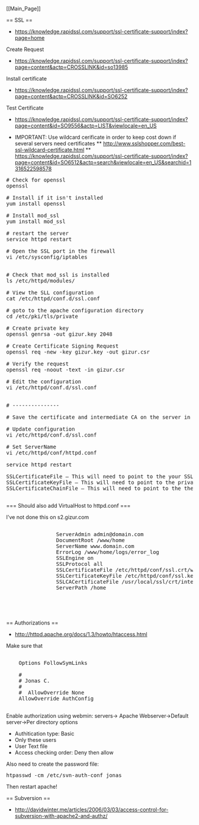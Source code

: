 [[Main_Page]]

== SSL ==

* https://knowledge.rapidssl.com/support/ssl-certificate-support/index?page=home

Create Request
* https://knowledge.rapidssl.com/support/ssl-certificate-support/index?page=content&actp=CROSSLINK&id=so13985

Install certificate
* https://knowledge.rapidssl.com/support/ssl-certificate-support/index?page=content&actp=CROSSLINK&id=SO6252

Test Certificate
* https://knowledge.rapidssl.com/support/ssl-certificate-support/index?page=content&id=SO9556&actp=LIST&viewlocale=en_US

* IMPORTANT: Use wildcard cerificate in order to keep cost down if several servers need certificates
** http://www.sslshopper.com/best-ssl-wildcard-certificate.html
** https://knowledge.rapidssl.com/support/ssl-certificate-support/index?page=content&id=SO6512&actp=search&viewlocale=en_US&searchid=1316522598578

<pre>
# Check for openssl
openssl<tab><tab>

# Install if it isn't installed
yum install openssl

# Install mod_ssl
yum install mod_ssl

# restart the server
service httpd restart

# Open the SSL port in the firewall
vi /etc/sysconfig/iptables


# Check that mod_ssl is installed
ls /etc/httpd/modules/

# View the SLL configuration
cat /etc/httpd/conf.d/ssl.conf 

# goto to the apache configuration directory
cd /etc/pki/tls/private

# Create private key
openssl genrsa -out gizur.key 2048

# Create Certificate Signing Request
openssl req -new -key gizur.key -out gizur.csr

# Verify the request
openssl req -noout -text -in gizur.csr

# Edit the configuration 
vi /etc/httpd/conf.d/ssl.conf 


# ---------------

# Save the certificate and intermediate CA on the server in  /etc/pki/tls/certs

# Update configuration
vi /etc/httpd/conf.d/ssl.conf

# Set ServerName
vi /etc/httpd/conf/httpd.conf

service httpd restart

SSLCertificateFile – This will need to point to the your SSL certificate itself that we issued to you
SSLCertificateKeyFile – This will need to point to the private key file associated with your certificate.
SSLCertificateChainFile – This will need to point to the the intermediate file

</pre>


=== Should also add VirtualHost to httpd.conf ===

I've not done this on s2.gizur.com

<pre>
<VirtualHost [IP ADDRESS]:443>
                ServerAdmin admin@domain.com
                DocumentRoot /www/home
                ServerName www.domain.com
                ErrorLog /www/home/logs/error_log
                SSLEngine on
                SSLProtocol all
                SSLCertificateFile /etc/httpd/conf/ssl.crt/www.domain.com.crt
                SSLCertificateKeyFile /etc/httpd/conf/ssl.key/www.domain.com.key
                SSLCACertificateFile /usr/local/ssl/crt/intermediate.crt
                ServerPath /home
                <Directory "/www/home">
                </Directory>
</VirtualHost>
 
</pre>


== Authorizations ==

* http://httpd.apache.org/docs/1.3/howto/htaccess.html

Make sure that
<pre>
<Directory />
    Options FollowSymLinks

    #
    # Jonas C.
    #
    #  AllowOverride None
    AllowOverride AuthConfig

</pre>

Enable authorization using webmin: servers-> Apache Webserver->Default server->Per directory options
* Authitication type: Basic
* Only these users
* User Text file
* Access checking order: Deny then allow

Also need to create the password file:
<pre>
htpasswd -cm /etc/svn-auth-conf jonas
</pre>

Then restart apache!


== Subversion ==


* http://davidwinter.me/articles/2006/03/03/access-control-for-subversion-with-apache2-and-authz/
